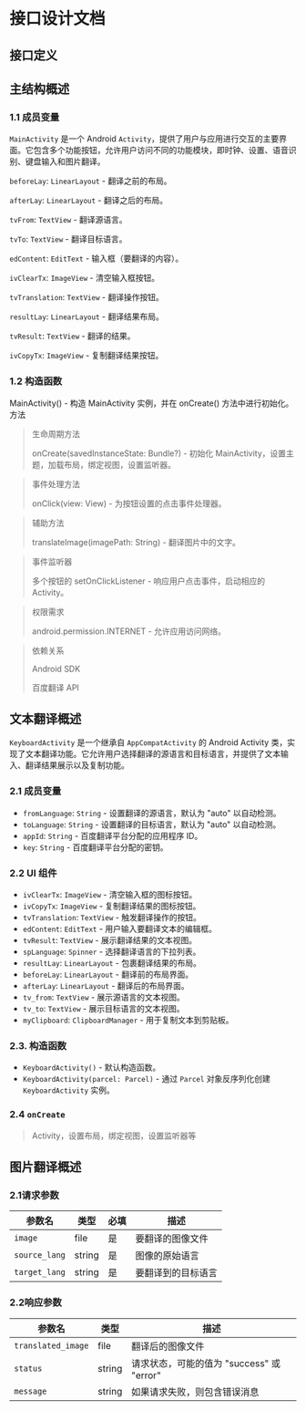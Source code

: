 # 接口设计文档 


## 接口定义

## 主结构概述

### 1.1 成员变量

`MainActivity` 是一个 Android `Activity`，提供了用户与应用进行交互的主要界面。它包含多个功能按钮，允许用户访问不同的功能模块，即时钟、设置、语音识别、键盘输入和图片翻译。

`beforeLay`: `LinearLayout` - 翻译之前的布局。 

`afterLay`: `LinearLayout` - 翻译之后的布局。 

`tvFrom`: `TextView` - 翻译源语言。 

`tvTo`: `TextView` - 翻译目标语言。 

`edContent`: `EditText` - 输入框（要翻译的内容）。 

`ivClearTx`: `ImageView` - 清空输入框按钮。 

`tvTranslation`: `TextView` - 翻译操作按钮。 

`resultLay`: `LinearLayout` - 翻译结果布局。 

`tvResult`: `TextView` - 翻译的结果。 

`ivCopyTx`: `ImageView` - 复制翻译结果按钮。 

### 1.2 构造函数 

MainActivity() - 构造 MainActivity 实例，并在 onCreate() 方法中进行初始化。
方法 

>生命周期方法
>
>onCreate(savedInstanceState: Bundle?) - 初始化 MainActivity，设置主题，加载布局，绑定视图，设置监听器。

>事件处理方法
>
>onClick(view: View) - 为按钮设置的点击事件处理器。

>辅助方法
>
>translateImage(imagePath: String) - 翻译图片中的文字。

>事件监听器
>
>多个按钮的 setOnClickListener - 响应用户点击事件，启动相应的 Activity。

>权限需求
>
>android.permission.INTERNET - 允许应用访问网络。

>依赖关系
>
>Android SDK
>
>百度翻译 API



##  文本翻译概述

`KeyboardActivity` 是一个继承自 `AppCompatActivity` 的 Android Activity 类，实现了文本翻译功能。它允许用户选择翻译的源语言和目标语言，并提供了文本输入、翻译结果展示以及复制功能。

### 2.1 成员变量



- `fromLanguage`: `String` - 设置翻译的源语言，默认为 "auto" 以自动检测。
- `toLanguage`: `String` - 设置翻译的目标语言，默认为 "auto" 以自动检测。
- `appId`: `String` - 百度翻译平台分配的应用程序 ID。
- `key`: `String` - 百度翻译平台分配的密钥。

### 2.2 UI 组件

- `ivClearTx`: `ImageView` - 清空输入框的图标按钮。
- `ivCopyTx`: `ImageView` - 复制翻译结果的图标按钮。
- `tvTranslation`: `TextView` - 触发翻译操作的按钮。
- `edContent`: `EditText` - 用户输入要翻译文本的编辑框。
- `tvResult`: `TextView` - 展示翻译结果的文本视图。
- `spLanguage`: `Spinner` - 选择翻译语言的下拉列表。
- `resultLay`: `LinearLayout` - 包裹翻译结果的布局。
- `beforeLay`: `LinearLayout` - 翻译前的布局界面。
- `afterLay`: `LinearLayout` - 翻译后的布局界面。
- `tv_from`: `TextView` - 展示源语言的文本视图。
- `tv_to`: `TextView` - 展示目标语言的文本视图。
- `myClipboard`: `ClipboardManager` - 用于复制文本到剪贴板。

### 2.3. 构造函数

- `KeyboardActivity()` - 默认构造函数。
- `KeyboardActivity(parcel: Parcel)` - 通过 `Parcel` 对象反序列化创建 `KeyboardActivity` 实例。


### 2.4 `onCreate` 
>Activity，设置布局，绑定视图，设置监听器等










## 图片翻译概述

### 2.1请求参数



| 参数名      | 类型 | 必填 | 描述                     |
| ----------- | ---- | ---- | ------------------------ |
| `image`     | file | 是   | 要翻译的图像文件         |
| `source_lang` | string | 是   | 图像的原始语言           |
| `target_lang` | string | 是   | 要翻译到的目标语言       |     

### 2.2响应参数

| 参数名           | 类型   | 描述                               |
| ---------------- | ------ | ---------------------------------- |
| `translated_image` | file   | 翻译后的图像文件                  |
| `status`         | string | 请求状态，可能的值为 "success" 或 "error" |
| `message`        | string | 如果请求失败，则包含错误消息        |
